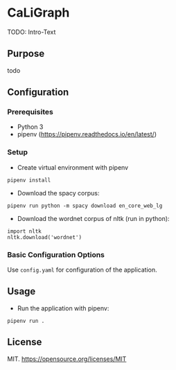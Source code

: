 # CaLiGraph

TODO: Intro-Text

## Purpose
todo

## Configuration
### Prerequisites
- Python 3
- pipenv (https://pipenv.readthedocs.io/en/latest/)

### Setup

- Create virtual environment with pipenv
```
pipenv install
```

- Download the spacy corpus:
```
pipenv run python -m spacy download en_core_web_lg
```

- Download the wordnet corpus of nltk (run in python):
```
import nltk
nltk.download('wordnet')
```

### Basic Configuration Options

Use `config.yaml` for configuration of the application.

## Usage

- Run the application with pipenv:
```
pipenv run .
```

## License
MIT.
https://opensource.org/licenses/MIT